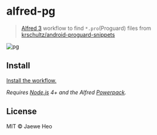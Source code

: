 # alfred-pg

> [Alfred 3](https://www.alfredapp.com) workflow to find `*.pro`(Proguard) files from [krschultz/android-proguard-snippets](https://goo.gl/AtdddW)

![pg](https://cloud.githubusercontent.com/assets/1744446/16830316/17eccf1c-49d9-11e6-9483-3f7627a3f592.png)

## Install

[Install the workflow.](http://www.packal.org/workflow/pg)

*Requires [Node.js](https://nodejs.org) 4+ and the Alfred [Powerpack](https://www.alfredapp.com/powerpack/).*


## License

MIT © Jaewe Heo
